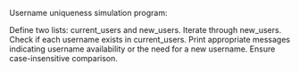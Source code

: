 Username uniqueness simulation program:

Define two lists: current_users and new_users.
Iterate through new_users.
Check if each username exists in current_users.
Print appropriate messages indicating username availability or the need for a new username.
Ensure case-insensitive comparison.
